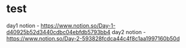 # test
day1 notion - https://www.notion.so/Day-1-d40925b52d3440cdbc04ebfdb5793bb4
day2 notion - https://www.notion.so/Day-2-593828fcdca44c4f8c1aa1997160b50d
